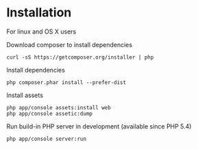 # Installation

For linux and OS X users

Download composer to install dependencies

    curl -sS https://getcomposer.org/installer | php

Install dependencies

    php composer.phar install --prefer-dist

Install assets

    php app/console assets:install web
    php app/console assetic:dump 

Run build-in PHP server in development (available since PHP 5.4)

    php app/console server:run 
